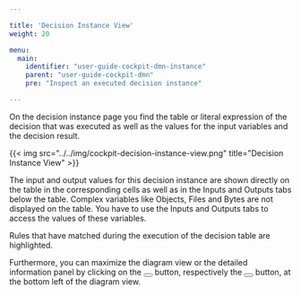 ```yaml
---

title: 'Decision Instance View'
weight: 20

menu:
  main:
    identifier: "user-guide-cockpit-dmn-instance"
    parent: "user-guide-cockpit-dmn"
    pre: "Inspect an executed decision instance"

---
```


On the decision instance page you find the table or literal expression of the decision that was executed as well as the values for the input variables and the decision result.

{{< img src="../../img/cockpit-decision-instance-view.png" title="Decision Instance View" >}}

The input and output values for this decision instance are shown directly on the table in the corresponding cells as well as in the Inputs and Outputs tabs below the table. Complex variables like Objects, Files and Bytes are not displayed on the table. You have to use the Inputs and Outputs tabs to access the values of these variables.

Rules that have matched during the execution of the decision table are highlighted.

Furthermore, you can maximize the diagram view or the detailed information panel by clicking on the <button class="btn btn-xs"><i class="glyphicon glyphicon-resize-full"></i></button> button, respectively the <button class="btn btn-xs"><i class="glyphicon glyphicon-menu-up"></i></button> button, at the bottom left of the diagram view.